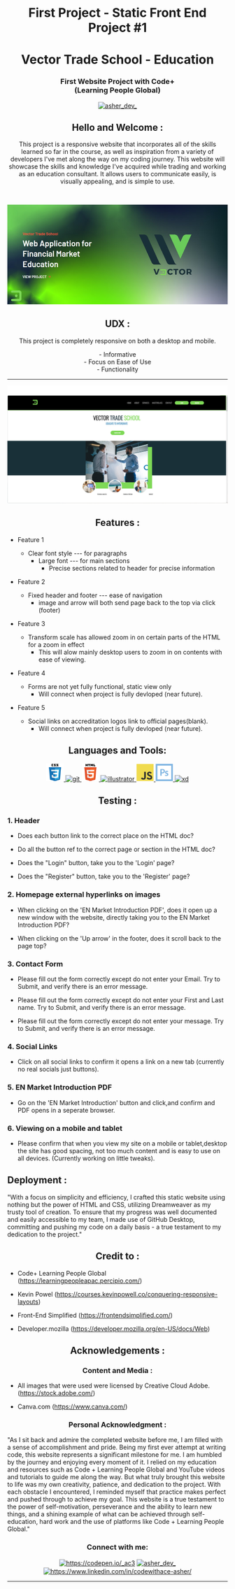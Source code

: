 <h1 align="center">First Project - Static Front End Project #1</h1>
<h1 align="center">Vector Trade School - Education</h1>
<h3 align="center"> First Website Project with Code+<br> (Learning People Global) </h3>

<p align="center"> <a href="https://twitter.com/asher_dev_" target="blank"><img src="https://img.shields.io/twitter/follow/asher_dev_?logo=twitter&style=for-the-badge" alt="asher_dev_" /></a> </p>

<h2 align="center">Hello and Welcome :</h2>

<p align="center">This project is a responsive website that incorporates all of the skills learned so far in the course, as well as inspiration from a variety of developers I've met along the way on my coding journey. This website will showcase the skills and knowledge I've acquired while trading and working as an education consultant. It allows users to communicate easily, is visually appealing, and is simple to use.</p><br>

![screenshot](https://github.com/codewithace-Asher/static-front-end-project/blob/71de46f0260eb19017c5a9f31091d3f2cd40ef92/vs-screenshot.jpg)<br>

<h2 align="center">UDX :</h2>

<p align="center">This project is completely responsive on both a desktop and mobile.</p>
<p align="center">
- Informative<br>
- Focus on Ease of Use<br>
- Functionality<br>
</p>

---

<img src="assests/images/header.png">

<h2 align="center">Features :</h2>

- Feature 1
	
	- Clear font style --- for paragraphs<br>
		- Large font --- for main sections<br>
		 	- Precise sections related to header for precise information
	
- Feature 2

	- Fixed header and footer --- ease of navigation<br>
		- image and arrow will both send page back to the top via click (footer)<br>
			
		
- Feature 3

	- Transform scale has allowed zoom in on certain parts of the HTML for a zoom in effect<br>
		- This will alow mainly desktop users to zoom in on contents with ease of viewing.

- Feature 4
	
	- Forms are not yet fully functional, static view only<br>
		- Will connect when project is fully devloped (near future).
- Feature 5

	- Social links on accreditation logos link to official pages(blank).
		- Will connect when project is fully devloped (near future).

<h2 align="center">Languages and Tools:</h2>
<p align="center"> <a href="https://www.w3schools.com/css/" target="_blank" rel="noreferrer"> <img src="https://raw.githubusercontent.com/devicons/devicon/master/icons/css3/css3-original-wordmark.svg" alt="css3" width="40" height="40"/> </a></a> <a href="https://git-scm.com/" target="_blank" rel="noreferrer"> <img src="https://www.vectorlogo.zone/logos/git-scm/git-scm-icon.svg" alt="git" width="40" height="40"/> </a> <a href="https://www.w3.org/html/" target="_blank" rel="noreferrer"> <img src="https://raw.githubusercontent.com/devicons/devicon/master/icons/html5/html5-original-wordmark.svg" alt="html5" width="40" height="40"/> </a> <a href="https://www.adobe.com/in/products/illustrator.html" target="_blank" rel="noreferrer"> <img src="https://www.vectorlogo.zone/logos/adobe_illustrator/adobe_illustrator-icon.svg" alt="illustrator" width="40" height="40"/> </a> <a href="https://developer.mozilla.org/en-US/docs/Web/JavaScript" target="_blank" rel="noreferrer"> <img src="https://raw.githubusercontent.com/devicons/devicon/master/icons/javascript/javascript-original.svg" alt="javascript" width="40" height="40"/> </a> <a href="https://www.photoshop.com/en" target="_blank" rel="noreferrer"> <img src="https://raw.githubusercontent.com/devicons/devicon/master/icons/photoshop/photoshop-line.svg" alt="photoshop" width="40" height="40"/> </a> <a href="https://www.adobe.com/products/xd.html" target="_blank" rel="noreferrer"> <img src="https://cdn.worldvectorlogo.com/logos/adobe-xd.svg" alt="xd" width="40" height="40"/> </a> </p>
<h2 align="center">Testing :</h2>
<h3> 1. Header </h3>

- Does each button link to the correct place on the HTML doc?

- Do all the button ref to the correct page or section in the HTML doc?

- Does the "Login" button, take you to the 'Login' page?

- Does the "Register" button, take you to the 'Register' page?

<h3>2. Homepage external hyperlinks on images</h3>

- When clicking on the 'EN Market Introduction PDF', does it open up a new window with the website, directly taking you to the EN Market Introduction PDF?

- When clicking on the 'Up arrow' in the footer, does it scroll back to the page top?

<h3>3. Contact Form</h3>

- Please fill out the form correctly except do not enter your Email. Try to Submit, and verify there is an error message.

- Please fill out the form correctly except do not enter your First and Last name. Try to Submit, and verify there is an error message.

- Please fill out the form correctly except do not enter your message. Try to Submit, and verify there is an error message.

<h3>4. Social Links</h3>

- Click on all social links to confirm it opens a link on a new tab (currently no real socials just buttons).

<h3>5. EN Market Introduction PDF </h3>

- Go on the 'EN Market Introduction' button and click,and confirm and PDF opens in a seperate browser.

<h3>6. Viewing on a mobile and tablet</h3>

- Please confirm that when you view my site on a mobile or tablet,desktop the site has good spacing, not too much content and is easy to use on all devices. (Currently working on little tweaks).

<h2 align="left">Deployment :</h2>
"With a focus on simplicity and efficiency, I crafted this static website using nothing but the power of HTML and CSS, utilizing Dreamweaver as my trusty tool of creation. To ensure that my progress was well documented and easily accessible to my team, I made use of GitHub Desktop, committing and pushing my code on a daily basis - a true testament to my dedication to the project."

<h2 align="center">Credit to :</h2>
<p align="center">
	
 - Code+ Learning People Global (https://learningpeopleapac.percipio.com/)
 
 - Kevin Powel (https://courses.kevinpowell.co/conquering-responsive-layouts)
 
 - Front-End Simplified (https://frontendsimplified.com/)
 
 - Developer.mozilla (https://developer.mozilla.org/en-US/docs/Web)
 
</p> 
<h2 align="center">Acknowledgements :</h2>
<h3 align="center">Content and Media :</h3>
<p align="center">
	
- All images that were used were licensed by Creative Cloud Adobe.(https://stock.adobe.com/)

- Canva.com (https://www.canva.com/)

<h3 align="center">Personal Acknowledgment :</h3>
"As I sit back and admire the completed website before me, I am filled with a sense of accomplishment and pride. Being my first ever attempt at writing code, this website represents a significant milestone for me. I am humbled by the journey and enjoying every moment of it. I relied on my education and resources such as Code + Learning People Global and YouTube videos and tutorials to guide me along the way. But what truly brought this website to life was my own creativity, patience, and dedication to the project. With each obstacle I encountered, I reminded myself that practice makes perfect and pushed through to achieve my goal. This website is a true testament to the power of self-motivation, perseverance and the ability to learn new things, and a shining example of what can be achieved through self-education, hard work and the use of platforms like Code + Learning People Global."
<p/>



<h3 align="center">Connect with me:</h3>
<p align="center">
<a href="https://codepen.io/_AC3" target="blank"><img align="center" src="https://raw.githubusercontent.com/rahuldkjain/github-profile-readme-generator/master/src/images/icons/Social/codepen.svg" alt="https://codepen.io/_ac3" height="30" width="40" /></a>
<a href="https://twitter.com/asher_dev_" target="blank"><img align="center" src="https://raw.githubusercontent.com/rahuldkjain/github-profile-readme-generator/master/src/images/icons/Social/twitter.svg" alt="asher_dev_" height="30" width="40" /></a>
<a href="https://www.linkedin.com/in/codewithace-asher/" target="blank"><img align="center" src="https://raw.githubusercontent.com/rahuldkjain/github-profile-readme-generator/master/src/images/icons/Social/linked-in-alt.svg" alt="https://www.linkedin.com/in/codewithace-asher/" height="30" width="40" /></a>
</p>

---